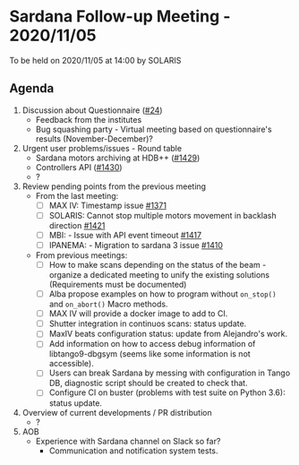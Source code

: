 # Sardana Follow-up Meeting - 2020/11/05

To be held on 2020/11/05 at 14:00 by SOLARIS

## Agenda

1. Discussion about Questionnaire ([#24](https://github.com/sardana-org/sardana-followup/issues/24))
    - Feedback from the institutes
    - Bug squashing party - Virtual meeting based on questionnaire's results (November-December)?
2. Urgent user problems/issues - Round table
    - Sardana motors archiving at HDB++ ([#1429](https://github.com/sardana-org/sardana/issues/1429))
    - Controllers API ([#1430](https://github.com/sardana-org/sardana/issues/1430))
    - ?
3. Review pending points from the previous meeting
    - From the last meeting:
        - [ ] MAX IV: Timestamp issue [#1371](https://github.com/sardana-org/sardana/issues/1371)
        - [ ] SOLARIS: Cannot stop multiple motors movement in backlash direction [#1421](https://github.com/sardana-org/sardana/issues/1421)
        - [ ] MBI: - Issue with API event timeout [#1417](https://github.com/sardana-org/sardana/issues/1417)
        - [ ] IPANEMA: - Migration to sardana 3 issue [#1410](https://github.com/sardana-org/sardana/issues/1410)
    - From previous meetings:
        - [ ] How to make scans depending on the status of the beam - organize a dedicated meeting to unify the existing solutions (Requirements must be documented)
        - [ ] Alba propose examples on how to program without `on_stop()` and `on_abort()` Macro methods.
        - [ ] MAX IV will provide a docker image to add to CI.
        - [ ] Shutter integration in continuos scans: status update.
        - [ ] MaxIV beats configuration status: update from  Alejandro's work.
        - [ ] Add information on how to access debug information of libtango9-dbgsym (seems like some information is not accessible). 
        - [ ] Users can break Sardana by messing with configuration in Tango DB, diagnostic script should be created to check that.
        - [ ] Configure CI on buster (problems with test suite on Python 3.6): status update.
4. Overview of current developments / PR distribution
    - ?
5. AOB
    - Experience with Sardana channel on Slack so far? 
        - Communication and notification system tests.
